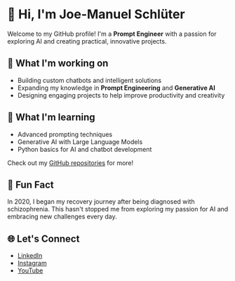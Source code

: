 <!--
**joesaistuff/joesaistuff** is a ✨ _special_ ✨ repository because its `README.md` (this file) appears on your GitHub profile.

Here are some ideas to get you started:

- 🔭 I’m currently working on ...
- 🌱 I’m currently learning ...
- 👯 I’m looking to collaborate on ...
- 🤔 I’m looking for help with ...
- 💬 Ask me about ...
- 📫 How to reach me: ...
- 😄 Pronouns: ...
- ⚡ Fun fact: ...
-->

# 👋 Hi, I'm Joe-Manuel Schlüter  

Welcome to my GitHub profile! I'm a **Prompt Engineer** with a passion for exploring AI and creating practical, innovative projects.  

## 🔭 What I'm working on  
- Building custom chatbots and intelligent solutions  
- Expanding my knowledge in **Prompt Engineering** and **Generative AI**  
- Designing engaging projects to help improve productivity and creativity  

## 🌱 What I'm learning  
- Advanced prompting techniques  
- Generative AI with Large Language Models  
- Python basics for AI and chatbot development  

Check out my [GitHub repositories](https://github.com/joesaistuff) for more!  

## 🧠 Fun Fact  
In 2020, I began my recovery journey after being diagnosed with schizophrenia. This hasn't stopped me from exploring my passion for AI and embracing new challenges every day.  

## 🌐 Let's Connect  
- [LinkedIn](https://linkedin.com/in/joesaistuff)  
- [Instagram](https://www.instagram.com/joesaistuff/)  
- [YouTube](https://www.youtube.com/@joesaistuff)  
